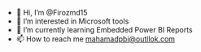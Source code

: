 - 👋 Hi, I’m @Firozmd15
- 👀 I’m interested in Microsoft tools
- 🌱 I’m currently learning Embedded Power BI Reports
- 📫 How to reach me mahamadpbi@outllok.com

<!---
Firozmd15/Firozmd15 is a ✨ special ✨ repository because its `README.md` (this file) appears on your GitHub profile.
You can click the Preview link to take a look at your changes.
--->
